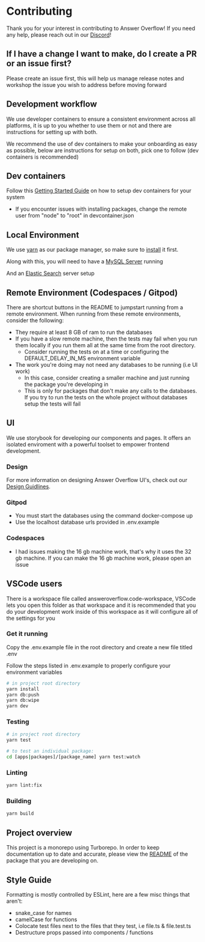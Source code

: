 # Contributing

Thank you for your interest in contributing to Answer Overflow! If you need any help, please reach out in our [Discord](https://discord.gg/Wny38ap7Tx)!

## If I have a change I want to make, do I create a PR or an issue first?

Please create an issue first, this will help us manage release notes and workshop the issue you wish to address before moving forward

## Development workflow

We use developer containers to ensure a consistent environment across all platforms, it is up to you whether to use them or not and there are instructions for setting up with both.

We recommend the use of dev containers to make your onboarding as easy as possible, below are instructions for setup on both, pick one to follow (dev containers is recommended)

## Dev containers

Follow this [Getting Started Guide](https://code.visualstudio.com/docs/devcontainers/containers) on how to setup dev containers for your system

- If you encounter issues with installing packages, change the remote user from "node" to "root" in devcontainer.json

## Local Environment

We use [yarn](https://pnpm.io) as our package manager, so make sure to [install](https://yarnpkg.com/getting-started/install) it first.

Along with this, you will need to have a [MySQL Server](https://dev.mysql.com/downloads/installer/) running

And an [Elastic Search](https://www.elastic.co/guide/en/elasticsearch/reference/current/install-elasticsearch.html) server setup

## Remote Environment (Codespaces / Gitpod)

There are shortcut buttons in the README to jumpstart running from a remote environment. When running from these remote environments, consider the following:

- They require at least 8 GB of ram to run the databases
- If you have a slow remote machine, then the tests may fail when you run them locally if you run them all at the same time from the root directory.
  - Consider running the tests on at a time or configuring the DEFAULT_DELAY_IN_MS environment variable
- The work you're doing may not need any databases to be running (i.e UI work)
  - In this case, consider creating a smaller machine and just running the package you're developing in
  - This is only for packages that don't make any calls to the databases. If you try to run the tests on the whole project without databases setup the tests will fail

## UI
We use storybook for developing our components and pages. It offers an isolated enviroment with a powerful toolset to empower frontend development.

### Design
For more information on designing Answer Overflow UI's, check out our [Design Guidlines](./DESIGN_GUIDELINES.md).

### Gitpod

- You must start the databases using the command docker-compose up
- Use the localhost database urls provided in .env.example

### Codespaces

- I had issues making the 16 gb machine work, that's why it uses the 32 gb machine. If you can make the 16 gb machine work, please open an issue

## VSCode users

There is a workspace file called answeroverflow.code-workspace, VSCode lets you open this folder as that workspace and it is recommended that you do your development work inside of this workspace as it will configure all of the settings for you

### Get it running

Copy the .env.example file in the root directory and create a new file titled .env

Follow the steps listed in .env.example to properly configure your environment variables

```bash
# in project root directory
yarn install
yarn db:push
yarn db:wipe
yarn dev
```

### Testing

```bash
# in project root directory
yarn test

# to test an individual package:
cd [apps|packages]/[package_name] yarn test:watch
```

### Linting

```bash
yarn lint:fix
```

### Building

```bash
yarn build
```

## Project overview

This project is a monorepo using Turborepo. In order to keep documentation up to date and accurate, please view the [README](./README.md) of the package that you are developing on.

## Style Guide

Formatting is mostly controlled by ESLint, here are a few misc things that aren't:

- snake_case for names
- camelCase for functions
- Colocate test files next to the files that they test, i.e file.ts & file.test.ts
- Destructure props passed into components / functions
